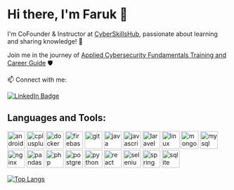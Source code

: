 # Hi there, I'm Faruk 👋

I'm CoFounder & Instructor at [CyberSkillsHub](https://cyberskillshub.com/), passionate about learning and sharing knowledge! :raised_hands:

Join me in the journey of [Applied Cybersecurity Fundamentals Training and Career Guide](https://cyberskillshub.com/courses/uygulamali-siber-guvenlik-temelleri-egitimi-ve-kariyer-rehberi/) :shield:

📫 Connect with me:

[![LinkedIn Badge](https://img.shields.io/badge/-Faruk%20Ulutas-blue?style=flat-square&logo=Linkedin&logoColor=white&link=https://www.linkedin.com/in/farukulutas/)](https://www.linkedin.com/in/farukulutas/)

## Languages and Tools:
<p align="left">
<img src="https://cdn.jsdelivr.net/npm/devicon/icons/android/android-original-wordmark.svg" alt="android" width="40" height="40"/>
<img src="https://cdn.jsdelivr.net/npm/devicon/icons/cplusplus/cplusplus-original.svg" alt="cplusplus" width="40" height="40"/>
<img src="https://cdn.jsdelivr.net/npm/devicon/icons/docker/docker-original-wordmark.svg" alt="docker" width="40" height="40"/>
<img src="https://cdn.jsdelivr.net/npm/devicon/icons/firebase/firebase-plain-wordmark.svg" alt="firebase" width="40" height="40"/>
<img src="https://cdn.jsdelivr.net/npm/devicon/icons/git/git-original.svg" alt="git" width="40" height="40"/>
<img src="https://cdn.jsdelivr.net/npm/devicon/icons/java/java-original.svg" alt="java" width="40" height="40"/>
<img src="https://cdn.jsdelivr.net/npm/devicon/icons/javascript/javascript-original.svg" alt="javascript" width="40" height="40"/>
<img src="https://cdn.jsdelivr.net/npm/devicon/icons/laravel/laravel-plain-wordmark.svg" alt="laravel" width="40" height="40"/>
<img src="https://cdn.jsdelivr.net/npm/devicon/icons/linux/linux-original.svg" alt="linux" width="40" height="40"/>
<img src="https://cdn.jsdelivr.net/npm/devicon/icons/mongodb/mongodb-original-wordmark.svg" alt="mongodb" width="40" height="40"/>
<img src="https://cdn.jsdelivr.net/npm/devicon/icons/mysql/mysql-original-wordmark.svg" alt="mysql" width="40" height="40"/>
<img src="https://cdn.jsdelivr.net/npm/devicon/icons/nginx/nginx-original.svg" alt="nginx" width="40" height="40"/>
<img src="https://cdn.jsdelivr.net/npm/devicon/icons/pandas/pandas-original-wordmark.svg" alt="pandas" width="40" height="40"/>
<img src="https://cdn.jsdelivr.net/npm/devicon/icons/php/php-original.svg" alt="php" width="40" height="40"/>
<img src="https://cdn.jsdelivr.net/npm/devicon/icons/postgresql/postgresql-original-wordmark.svg" alt="postgresql" width="40" height="40"/>
<img src="https://cdn.jsdelivr.net/npm/devicon/icons/python/python-original.svg" alt="python" width="40" height="40"/>
<img src="https://cdn.jsdelivr.net/npm/devicon/icons/react/react-original-wordmark.svg" alt="react" width="40" height="40"/>
<img src="https://cdn.jsdelivr.net/npm/devicon/icons/selenium/selenium-original.svg" alt="selenium" width="40" height="40"/>
<img src="https://cdn.jsdelivr.net/npm/devicon/icons/spring/spring-original-wordmark.svg" alt="spring" width="40" height="40"/>
<img src="https://cdn.jsdelivr.net/npm/devicon/icons/sqlite/sqlite-original.svg" alt="sqlite" width="40" height="40"/>
</p>

[![Top Langs](https://github-readme-stats.vercel.app/api/top-langs/?username=farukulutas&langs_count=8&layout=compact&hide=Vue,Blade,Assembly,Python,SystemVerilog,HTML)](https://github.com/anuraghazra/github-readme-stats)
